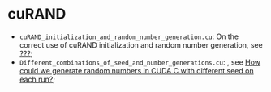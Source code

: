 # cuRAND

- ```cuRAND_initialization_and_random_number_generation.cu```: On the correct use of cuRAND initialization and random number generation, see [???](???);
- ```Different_combinations_of_seed_and_number_generations.cu```: , see [How could we generate random numbers in CUDA C with different seed on each run?](http://stackoverflow.com/questions/22425283/how-could-we-generate-random-numbers-in-cuda-c-with-different-seed-on-each-run);
